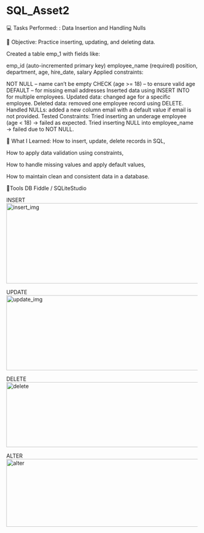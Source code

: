 # SQL_Asset2
💻 Tasks Performed: : Data Insertion and Handling Nulls

🎯 Objective: Practice inserting, updating, and deleting data.

Created a table emp_1 with fields like:

emp_id (auto-incremented primary key)
employee_name (required)
position, department, age, hire_date, salary
Applied constraints:

NOT NULL – name can’t be empty
CHECK (age >= 18) – to ensure valid age 
           DEFAULT – for missing email addresses
Inserted data using INSERT INTO for multiple employees.
Updated data: changed age for a specific employee.
Deleted data: removed one employee record using DELETE.
Handled NULLs: added a new column email with a default value if email is not provided.
Tested Constraints:
Tried inserting an underage employee (age < 18) → failed as expected.
Tried inserting NULL into employee_name → failed due to NOT NULL.


🎯 What I Learned:
How to insert, update, delete records in SQL,

How to apply data validation using constraints,

How to handle missing values and apply default values,

How to maintain clean and consistent data in a database.


🔨Tools
DB Fiddle / SQLiteStudio

INSERT
<img width="1250" height="211" alt="insert_img" src="https://github.com/user-attachments/assets/8611105a-a2de-4a9e-b1d0-b55467ded258" />

UPDATE
<img width="1253" height="197" alt="update_img" src="https://github.com/user-attachments/assets/bfc24b2a-d8f0-48f0-8aca-31ea2e2b1202" />

DELETE
<img width="1248" height="171" alt="delete" src="https://github.com/user-attachments/assets/83273c14-58f2-4eda-a86d-e3d7dc095bb9" />

ALTER
<img width="1255" height="178" alt="alter" src="https://github.com/user-attachments/assets/83b0246a-b850-4609-a7e4-0e76419fea92" />
